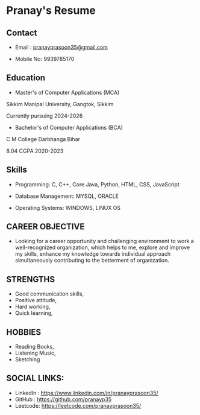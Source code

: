 # Pranay's Resume

## Contact
- Email    : pranayprasoon35@gmail.com

- Mobile No: 9939785170

## Education
- Master's of Computer Applications (MCA) 

Sikkim Manipal University, Gangtok, Sikkim 

Currently pursuing 2024-2026

- Bachelor's of Computer Applications (BCA) 

C M College Darbhanga Bihar 

8.04 CGPA 2020-2023

## Skills
- Programming: C, C++, Core Java, Python, HTML, CSS, JavaScript

- Database Management: MYSQL, ORACLE

- Operating Systems: WINDOWS, LINUX OS 

## CAREER OBJECTIVE
- Looking for a career opportunity and challenging environment to work a well-recognized organization, which helps to me, explore and improve my skills, enhance my knowledge towards individual approach simultaneously contributing to the betterment of organization.

## STRENGTHS
- Good communication skills, 
- Positive attitude, 
- Hard working, 
- Quick learning,

## HOBBIES
- Reading Books, 
- Listening Music,
- Sketching
## SOCIAL LINKS:
- LinkedIn : https://www.linkedin.com/in/pranayprasoon35/
- GitHub  : https://github.com/pranayp35
- Leetcode: https://leetcode.com/pranayprasoon35/
